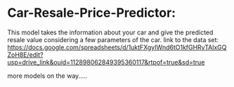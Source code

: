 # Car-Resale-Price-Predictor:
This model takes the information about your car and give the predicted resale value considering a few parameters of the car.
link to the data set: https://docs.google.com/spreadsheets/d/1uktFXgyIWnd6tO1kfGHRyTAlxGQZoH8E/edit?usp=drive_link&ouid=112898062849395360117&rtpof=true&sd=true

more models on the way.....
